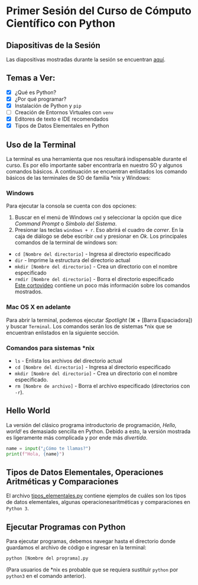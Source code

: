 # Primer Sesión del Curso de Cómputo Científico con Python

## Diapositivas de la Sesión
Las diapositivas mostradas durante la sesión se encuentran 
[aquí](https://slides.com/jdbr99/computo-cientifico-con-python-3#/).

## Temas a Ver:
- [x] ¿Qué es Python?
- [x] ¿Por qué programar?
- [x] Instalación de Python y `pip`
- [ ] Creación de Entornos Virtuales con `venv`
- [x] Editores de texto e IDE recomendados
- [x] Tipos de Datos Elementales en Python

## Uso de la Terminal
La terminal es una herramienta que nos resultará indispensable durante el curso.
Es por ello importante saber encontrarla en nuestro SO y algunos comandos 
básicos. A continuación se encuentran enlistados los comando básicos de las
terminales de SO de familia *nix y Windows:

### Windows
Para ejecutar la consola se cuenta con dos opciones:
1. Buscar en el menú de Windows `cmd` y seleccionar la opción que dice 
*Command Prompt* o *Símbolo del Sistema*.
2. Presionar las teclas `windows + r`. Eso abrirá el cuadro de *correr*. En
la caja de diálogo se debe escribir `cmd` y presionar en *Ok*.
Los principales comandos de la terminal de windows son:
- `cd [Nombre del directorio]` - Ingresa al directorio especificado
- `dir` - Imprime la estructura del directorio actual
- `mkdir [Nombre del directorio]` - Crea un directorio con el nombre especificado
- `rmdir [Nombre del directorio]` - Borra el directorio especificado  
[Este cortovideo]() contiene un poco más información sobre los comandos mostrados.

### Mac OS X en adelante
Para abrir la terminal, podemos ejecutar *Spotlight* (⌘ + [Barra Espaciadora])
y buscar `Terminal`. Los comandos serán los de sistemas *nix que se encuentran 
enlistados en la siguiente sección.

### Comandos para sistemas *nix
- `ls` - Enlista los archivos del directorio actual
- `cd [Nombre del directorio]` - Ingresa al directorio especificado
- `mkdir [Nombre del directorio]` - Crea un directorio con el nombre especificado.
- `rm [Nombre de archivo]` - Borra el archivo especificado (directorios con `-r`).   

## Hello World
La versión del clásico programa introductorio de programación, *Hello, world!*
es demasiado sencilla en Python. Debido a esto, la versión mostrada es
ligeramente más complicada y por ende más *divertida*.
```python
name = input("¿Cómo te llamas?")
print(f"Hola, {name}")
```

## Tipos de Datos Elementales, Operaciones Aritméticas y Comparaciones  
El archivo [tipos_elementales.py](./tipos_elementales.py) contiene ejemplos de
cuáles son los tipos de datos elementales, algunas operacionesaritméticas y
comparaciones en `Python 3`.

## Ejecutar Programas con Python
Para ejecutar programas, debemos navegar hasta el directorio donde guardamos el
archivo de código e ingresar en la terminal:
```bash
python [Nombre del programa].py
```
(Para usuarios de *nix es probable que se requiera sustituir `python` por
`python3` en el comando anterior).
